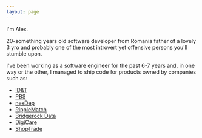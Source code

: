 ```yaml
---
layout: page
---
```


I'm Alex.

20-something years old software developer from Romania father of a lovely 3 yro and probably one of the most introvert yet offensive persons you'll stumble upon.

I've been working as a software engineer for the past 6-7 years and, in one way or the other, I managed to ship code for products owned by companies such as:

* <a href="https://www.id-t.com/">ID&T</a>
* <a href="https://www.pbs.org/">PBS</a>
* <a href="https://nexdep.com/">nexDep</a>
* <a href="https://ripplematch.com/">RippleMatch</a>
* <a href="https://bridgerockdata.com/">Bridgerock Data</a>
* <a href="http://digicare.no/">DigiCare</a>
* <a href="http://shoptrade.co/">ShopTrade</a>
